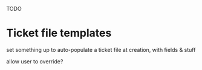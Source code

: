 TODO

# Ticket file templates

set something up to auto-populate a ticket file at creation, with fields & stuff

allow user to override?
